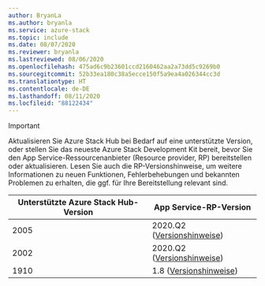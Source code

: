 ```yaml
---
author: BryanLa
ms.author: bryanla
ms.service: azure-stack
ms.topic: include
ms.date: 08/07/2020
ms.reviewer: bryanla
ms.lastreviewed: 08/06/2020
ms.openlocfilehash: 475ad6c9b23601ccd2160462aa2a73dd5c9269b0
ms.sourcegitcommit: 52b33ea180c38a5ecce150f5a9ea4a026344cc3d
ms.translationtype: HT
ms.contentlocale: de-DE
ms.lasthandoff: 08/11/2020
ms.locfileid: "88122434"
---
```

<!-- TODO - For each release: add AzS Hub build number, App Service RP version number, & corresponding App Service release notes text/link -->
> [!IMPORTANT]
> Aktualisieren Sie Azure Stack Hub bei Bedarf auf eine unterstützte Version, oder stellen Sie das neueste Azure Stack Development Kit bereit, bevor Sie den App Service-Ressourcenanbieter (Resource provider, RP) bereitstellen oder aktualisieren. Lesen Sie auch die RP-Versionshinweise, um weitere Informationen zu neuen Funktionen, Fehlerbehebungen und bekannten Problemen zu erhalten, die ggf. für Ihre Bereitstellung relevant sind.
>
> | Unterstützte Azure Stack Hub-Version | App Service-RP-Version |
> |-----|---|
> | 2005 | 2020.Q2 ([Versionshinweise](../operator/app-service-release-notes-2020-Q2.md)) |
> | 2002 | 2020.Q2 ([Versionshinweise](../operator/app-service-release-notes-2020-Q2.md)) |
> | 1910 | 1.8 ([Versionshinweise](../operator/azure-stack-app-service-release-notes-update-eight.md)) |